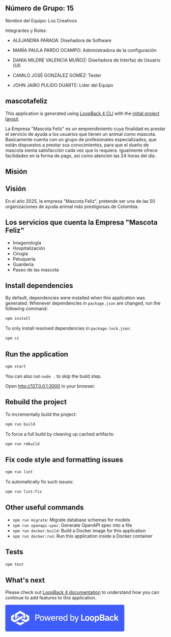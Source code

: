 ## Número de Grupo: 15

Nombre del Equipo: Los Creativos

Integrantes y Roles:

- ALEJANDRA PARADA: Diseñadora de Software

- MARÍA PAULA PARDO OCAMPO: Administradora de la configuración

- DANIA MILDRE VALENCIA MUÑOZ: Diseñadora de Interfaz de Usuario (UI)

- CAMILO JOSÉ GONZÁLEZ GOMÉZ: Tester

- JOHN JAIRO PULIDO DUARTE: Líder del Equipo

## mascotafeliz

This application is generated using [LoopBack 4 CLI](https://loopback.io/doc/en/lb4/Command-line-interface.html) with the
[initial project layout](https://loopback.io/doc/en/lb4/Loopback-application-layout.html).

La Empresa "Mascota Feliz" es un emprendimiento cuya finalidad es prestar el servicio de ayuda a los usuarios que tienen 
un animal como mascota. Basicamente cuenta con un grupo de profesionales especializados, que están dispuestos a prestar sus
conocimientos, para que el dueño de mascota sienta satisfacción cada vez que lo requiera. Igualmente ofrece facilidades en la 
forma de pago, así como atención las 24 horas del día.

## Misión 



## Visión

En el año 2025, la empresa "Mascota Feliz", pretende ser una de las 50 organizaciones de ayuda animal más prestigiosas de Colombia.

## Los servicios que cuenta la Empresa "Mascota Feliz"

- Imagenología
- Hospitalización
- Cirugía
- Peluquería
- Guardería
- Paseo de las mascota

## Install dependencies

By default, dependencies were installed when this application was generated.
Whenever dependencies in `package.json` are changed, run the following command:

```sh
npm install
```

To only install resolved dependencies in `package-lock.json`:

```sh
npm ci
```

## Run the application

```sh
npm start
```

You can also run `node .` to skip the build step.

Open http://127.0.0.1:3000 in your browser.

## Rebuild the project

To incrementally build the project:

```sh
npm run build
```

To force a full build by cleaning up cached artifacts:

```sh
npm run rebuild
```

## Fix code style and formatting issues

```sh
npm run lint
```

To automatically fix such issues:

```sh
npm run lint:fix
```

## Other useful commands

- `npm run migrate`: Migrate database schemas for models
- `npm run openapi-spec`: Generate OpenAPI spec into a file
- `npm run docker:build`: Build a Docker image for this application
- `npm run docker:run`: Run this application inside a Docker container

## Tests

```sh
npm test
```

## What's next

Please check out [LoopBack 4 documentation](https://loopback.io/doc/en/lb4/) to
understand how you can continue to add features to this application.

[![LoopBack](https://github.com/loopbackio/loopback-next/raw/master/docs/site/imgs/branding/Powered-by-LoopBack-Badge-(blue)-@2x.png)](http://loopback.io/)
